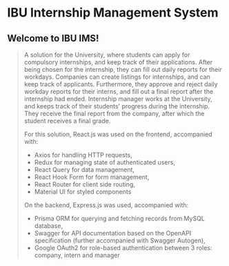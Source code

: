 # IBU Internship Management System

## Welcome to IBU IMS! 

>A solution for the University, where students can apply for compulsory internships, and keep track of their applications. After being chosen for the internship, they can fill out daily reports for their workdays. Companies can create listings for internships, and can keep track of applicants. Furthermore, they approve and reject daily workday reports for their interns, and fill out a final report after the internship had ended. Internship manager works at the University, and keeps track of their students' progress during the internship. They receive the final report from the company, after which the student receives a final grade.
>
>For this solution, React.js was used on the frontend, accompanied with:
>* Axios for handling HTTP requests,
>* Redux for managing state of authenticated users,
>* React Query for data management,
>* React Hook Form for form management,
>* React Router for client side routing,
>* Material UI for styled components
>
>On the backend, Express.js was used, accompanied with:
>* Prisma ORM for querying and fetching records from MySQL database,
>* Swagger for API documentation based on the OpenAPI specification (further accompanied with Swagger Autogen),
>* Google OAuth2 for role-based authentication between 3 roles: company, intern and manager
